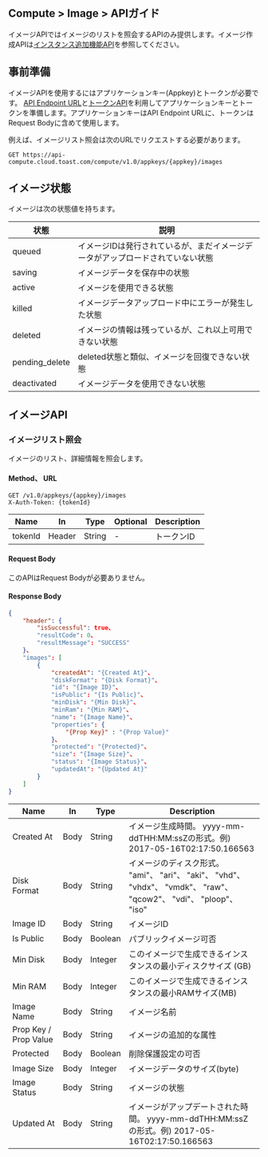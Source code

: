 ## Compute > Image > APIガイド

イメージAPIではイメージのリストを照会するAPIのみ提供します。イメージ作成APIは[インスタンス追加機能API](/Compute/Instance/ja/api-guide/#_15)を参照してください。

## 事前準備

イメージAPIを使用するにはアプリケーションキー(Appkey)とトークンが必要です。 [API Endpoint URL](/Compute/Instance/ja/api-guide/#api-endpoint-url)と[トークンAPI](/Compute/Instance/ja/api-guide/#api)を利用してアプリケーションキーとトークンを準備します。アプリケーションキーはAPI Endpoint URLに、トークンはRequest Bodyに含めて使用します。

例えば、イメージリスト照会は次のURLでリクエストする必要があります。

	GET https://api-compute.cloud.toast.com/compute/v1.0/appkeys/{appkey}/images

## イメージ状態
イメージは次の状態値を持ちます。

| 状態 | 説明 |
| -- | -- |
| queued | イメージIDは発行されているが、まだイメージデータがアップロードされていない状態 |
| saving | イメージデータを保存中の状態 |
| active | イメージを使用できる状態 |
| killed | イメージデータアップロード中にエラーが発生した状態 |
| deleted | イメージの情報は残っているが、これ以上可用できない状態 |
| pending_delete | deleted状態と類似、イメージを回復できない状態 |
| deactivated | イメージデータを使用できない状態 |

## イメージAPI

### イメージリスト照会

イメージのリスト、詳細情報を照会します。

#### Method、 URL
```
GET /v1.0/appkeys/{appkey}/images
X-Auth-Token: {tokenId}
```

|  Name | In | Type | Optional | Description |
|--|--|--|--|--|
| tokenId | Header | String | - | トークンID |

#### Request Body
このAPIはRequest Bodyが必要ありません。

#### Response Body
```json
{
    "header": {
        "isSuccessful": true、
        "resultCode": 0、
        "resultMessage": "SUCCESS"
    }、
    "images": [
        {
            "createdAt": "{Created At}"、
            "diskFormat": "{Disk Format}"、
            "id": "{Image ID}"、
            "isPublic": "{Is Public}"、
            "minDisk": "{Min Disk}"、
            "minRam": "{Min RAM}"、
            "name": "{Image Name}"、
            "properties": {
            	"{Prop Key}" : "{Prop Value}"
            }、
            "protected": "{Protected}"、
            "size": "{Image Size}"、
            "status": "{Image Status}"、
            "updatedAt": "{Updated At}"
        }
    ]
}
```

|  Name | In | Type | Description |
|--|--|--|--|
| Created At | Body | String  | イメージ生成時間。 yyyy-mm-ddTHH:MM:ssZの形式。例) 2017-05-16T02:17:50.166563 |
| Disk Format | Body | String | イメージのディスク形式。 <br />"ami"、 "ari"、 "aki"、 "vhd"、 "vhdx"、 "vmdk"、 "raw"、 "qcow2"、 "vdi"、 "ploop"、 "iso" |
| Image ID | Body | String | イメージID |
| Is Public | Body | Boolean | パブリックイメージ可否 |
| Min Disk | Body | Integer | このイメージで生成できるインスタンスの最小ディスクサイズ (GB) |
| Min RAM | Body | Integer | このイメージで生成できるインスタンスの最小RAMサイズ(MB) |
| Image Name | Body | String | イメージ名前 |
| Prop Key / Prop Value | Body | String | イメージの追加的な属性 |
| Protected | Body | Boolean | 削除保護設定の可否 |
| Image Size | Body | Integer | イメージデータのサイズ(byte) |
| Image Status | Body | String | イメージの状態 |
| Updated At | Body | String | イメージがアップデートされた時間。 yyyy-mm-ddTHH:MM:ssZの形式。例) 2017-05-16T02:17:50.166563 |

